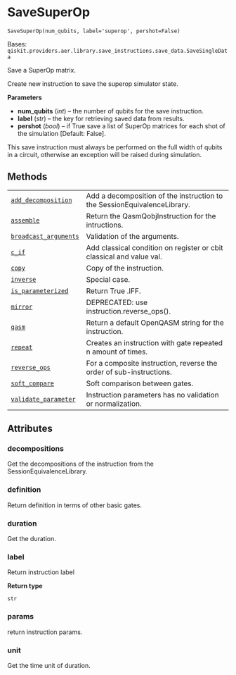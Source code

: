 # SaveSuperOp

<span id="undefined" />

`SaveSuperOp(num_qubits, label='superop', pershot=False)`

Bases: `qiskit.providers.aer.library.save_instructions.save_data.SaveSingleData`

Save a SuperOp matrix.

Create new instruction to save the superop simulator state.

**Parameters**

*   **num\_qubits** (*int*) – the number of qubits for the save instruction.
*   **label** (*str*) – the key for retrieving saved data from results.
*   **pershot** (*bool*) – if True save a list of SuperOp matrices for each shot of the simulation \[Default: False].

<Admonition title="Note" type="note">
  This save instruction must always be performed on the full width of qubits in a circuit, otherwise an exception will be raised during simulation.
</Admonition>

## Methods

|                                                                                                                                                                                                                   |                                                                          |
| ----------------------------------------------------------------------------------------------------------------------------------------------------------------------------------------------------------------- | ------------------------------------------------------------------------ |
| [`add_decomposition`](qiskit.providers.aer.library.SaveSuperOp.add_decomposition#qiskit.providers.aer.library.SaveSuperOp.add_decomposition "qiskit.providers.aer.library.SaveSuperOp.add_decomposition")         | Add a decomposition of the instruction to the SessionEquivalenceLibrary. |
| [`assemble`](qiskit.providers.aer.library.SaveSuperOp.assemble#qiskit.providers.aer.library.SaveSuperOp.assemble "qiskit.providers.aer.library.SaveSuperOp.assemble")                                             | Return the QasmQobjInstruction for the intructions.                      |
| [`broadcast_arguments`](qiskit.providers.aer.library.SaveSuperOp.broadcast_arguments#qiskit.providers.aer.library.SaveSuperOp.broadcast_arguments "qiskit.providers.aer.library.SaveSuperOp.broadcast_arguments") | Validation of the arguments.                                             |
| [`c_if`](qiskit.providers.aer.library.SaveSuperOp.c_if#qiskit.providers.aer.library.SaveSuperOp.c_if "qiskit.providers.aer.library.SaveSuperOp.c_if")                                                             | Add classical condition on register or cbit classical and value val.     |
| [`copy`](qiskit.providers.aer.library.SaveSuperOp.copy#qiskit.providers.aer.library.SaveSuperOp.copy "qiskit.providers.aer.library.SaveSuperOp.copy")                                                             | Copy of the instruction.                                                 |
| [`inverse`](qiskit.providers.aer.library.SaveSuperOp.inverse#qiskit.providers.aer.library.SaveSuperOp.inverse "qiskit.providers.aer.library.SaveSuperOp.inverse")                                                 | Special case.                                                            |
| [`is_parameterized`](qiskit.providers.aer.library.SaveSuperOp.is_parameterized#qiskit.providers.aer.library.SaveSuperOp.is_parameterized "qiskit.providers.aer.library.SaveSuperOp.is_parameterized")             | Return True .IFF.                                                        |
| [`mirror`](qiskit.providers.aer.library.SaveSuperOp.mirror#qiskit.providers.aer.library.SaveSuperOp.mirror "qiskit.providers.aer.library.SaveSuperOp.mirror")                                                     | DEPRECATED: use instruction.reverse\_ops().                              |
| [`qasm`](qiskit.providers.aer.library.SaveSuperOp.qasm#qiskit.providers.aer.library.SaveSuperOp.qasm "qiskit.providers.aer.library.SaveSuperOp.qasm")                                                             | Return a default OpenQASM string for the instruction.                    |
| [`repeat`](qiskit.providers.aer.library.SaveSuperOp.repeat#qiskit.providers.aer.library.SaveSuperOp.repeat "qiskit.providers.aer.library.SaveSuperOp.repeat")                                                     | Creates an instruction with gate repeated n amount of times.             |
| [`reverse_ops`](qiskit.providers.aer.library.SaveSuperOp.reverse_ops#qiskit.providers.aer.library.SaveSuperOp.reverse_ops "qiskit.providers.aer.library.SaveSuperOp.reverse_ops")                                 | For a composite instruction, reverse the order of sub-instructions.      |
| [`soft_compare`](qiskit.providers.aer.library.SaveSuperOp.soft_compare#qiskit.providers.aer.library.SaveSuperOp.soft_compare "qiskit.providers.aer.library.SaveSuperOp.soft_compare")                             | Soft comparison between gates.                                           |
| [`validate_parameter`](qiskit.providers.aer.library.SaveSuperOp.validate_parameter#qiskit.providers.aer.library.SaveSuperOp.validate_parameter "qiskit.providers.aer.library.SaveSuperOp.validate_parameter")     | Instruction parameters has no validation or normalization.               |

## Attributes

<span id="undefined" />

### decompositions

Get the decompositions of the instruction from the SessionEquivalenceLibrary.

<span id="undefined" />

### definition

Return definition in terms of other basic gates.

<span id="undefined" />

### duration

Get the duration.

<span id="undefined" />

### label

Return instruction label

**Return type**

`str`

<span id="undefined" />

### params

return instruction params.

<span id="undefined" />

### unit

Get the time unit of duration.
